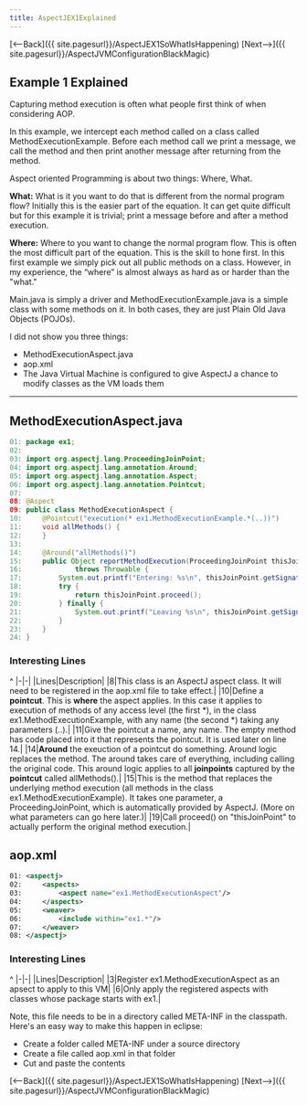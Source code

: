 ```yaml
---
title: AspectJEX1Explained
---
```

[<--Back]({{ site.pagesurl}}/AspectJEX1SoWhatIsHappening) [Next-->]({{ site.pagesurl}}/AspectJVMConfigurationBlackMagic)

## Example 1 Explained
Capturing method execution is often what people first think of when considering AOP.

In this example, we intercept each method called on a class called MethodExecutionExample. Before each method call we print a message, we call the method and then print another message after returning from the method.

Aspect oriented Programming is about two things: Where, What.

**What:** What is it you want to do that is different from the normal program flow? Initially this is the easier part of the equation. It can get quite difficult but for this example it is trivial; print a message before and after a method execution.

**Where:** Where to you want to change the normal program flow. This is often the most difficult part of the equation. This is the skill to hone first. In this first example we simply pick out all public methods on a class. However, in my experience, the “where” is almost always as hard as or harder than the "what."

Main.java is simply a driver and MethodExecutionExample.java is a simple class with some methods on it. In both cases, they are just Plain Old Java Objects (POJOs).

I did not show you three things:
* MethodExecutionAspect.java
* aop.xml
* The Java Virtual Machine is configured to give AspectJ a chance to modify classes as the VM loads them

----
## MethodExecutionAspect.java
```java
01: package ex1;
02: 
03: import org.aspectj.lang.ProceedingJoinPoint;
04: import org.aspectj.lang.annotation.Around;
05: import org.aspectj.lang.annotation.Aspect;
06: import org.aspectj.lang.annotation.Pointcut;
07: 
08: @Aspect
09: public class MethodExecutionAspect {
10:     @Pointcut("execution(* ex1.MethodExecutionExample.*(..))")
11:     void allMethods() {
12:     }
13: 
14:     @Around("allMethods()")
15:     public Object reportMethodExecution(ProceedingJoinPoint thisJoinPoint)
16:             throws Throwable {
17:         System.out.printf("Entering: %s\n", thisJoinPoint.getSignature());
18:         try {
19:             return thisJoinPoint.proceed();
20:         } finally {
21:             System.out.printf("Leaving %s\n", thisJoinPoint.getSignature());
22:         }
23:     }
24: }
```
### Interesting Lines
^
|-|-|
|Lines|Description|
|8|This class is an AspectJ aspect class. It will need to be registered in the aop.xml file to take effect.|
|10|Define a **pointcut**. This is **where** the aspect applies. In this case it applies to execution of methods of any access level (the first *), in the class ex1.MethodExecutionExample, with any name (the second *) taking any parameters (..).|
|11|Give the pointcut a name, any name. The empty method has code placed into it that represents the pointcut. It is used later on line 14.|
|14|**Around** the exeuction of a pointcut do something. Around logic replaces the method. The around takes care of everything, including calling the original code. This around logic applies to all **joinpoints** captured by the **pointcut** called allMethods().|
|15|This is the method that replaces the underlying method execution (all methods in the class ex1.MethodExecutionExample). It takes one parameter, a ProceedingJoinPoint, which is automatically provided by AspectJ. (More on what parameters can go here later.)|
|19|Call proceed() on "thisJoinPoint" to actually perform the original method execution.|

## aop.xml
```xml
01: <aspectj>
02: 	<aspects>
03: 		<aspect name="ex1.MethodExecutionAspect"/>
04: 	</aspects>
05: 	<weaver>
06: 		<include within="ex1.*"/>
07: 	</weaver>
08: </aspectj>
```

### Interesting Lines
^
|-|-|
|Lines|Description|
|3|Register ex1.MethodExecutionAspect as an apsect to apply to this VM|
|6|Only apply the registered aspects with classes whose package starts with ex1.|

Note, this file needs to be in a directory called META-INF in the classpath. Here's an easy way to make this happen in eclipse:
* Create a folder called META-INF under a source directory
* Create a file called aop.xml in that folder
* Cut and paste the contents

[<--Back]({{ site.pagesurl}}/AspectJEX1SoWhatIsHappening) [Next-->]({{ site.pagesurl}}/AspectJVMConfigurationBlackMagic)
